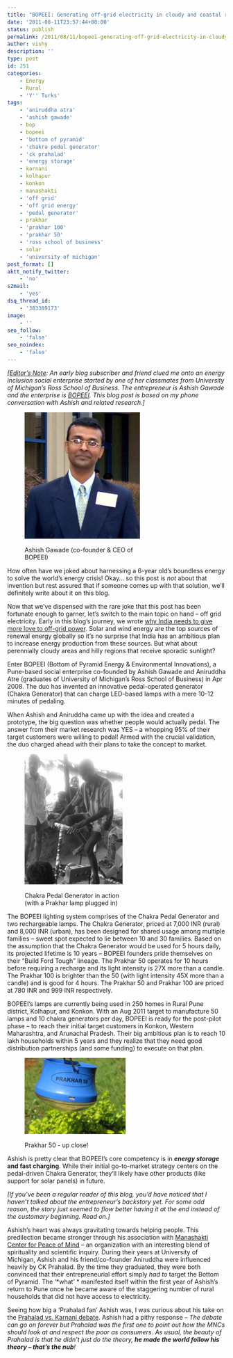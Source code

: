 ```yaml
---
title: "BOPEEI: Generating off-grid electricity in cloudy and coastal regions"
date: '2011-08-11T23:57:44+00:00'
status: publish
permalink: /2011/08/11/bopeei-generating-off-grid-electricity-in-cloudy-and-coastal-regions
author: vishy
description: ''
type: post
id: 251
categories:
    - Energy
    - Rural
    - 'Y'' Turks'
tags:
    - 'aniruddha atra'
    - 'ashish gawade'
    - bop
    - bopeei
    - 'bottom of pyramid'
    - 'chakra pedal generator'
    - 'ck prahalad'
    - 'energy storage'
    - karnani
    - kolhapur
    - konkon
    - manashakti
    - 'off grid'
    - 'off grid energy'
    - 'pedal generator'
    - prakhar
    - 'prakhar 100'
    - 'prakhar 50'
    - 'ross school of business'
    - solar
    - 'university of michigan'
post_format: []
aktt_notify_twitter:
    - 'no'
s2mail:
    - 'yes'
dsq_thread_id:
    - '383389173'
image:
    - ''
seo_follow:
    - 'false'
seo_noindex:
    - 'false'
---
```

*\[<span style="text-decoration: underline;">Editor’s Note</span>: An early blog subscriber and friend clued me onto an energy inclusion social enterprise started by one of her classmates from University of Michigan’s Ross School of Business. The entrepreneur is Ashish Gawade and the enterprise is [BOPEEI](http://www.bopeei.in/). This blog post is based on my phone conversation with Ashish and related research.\]*

<figure aria-describedby="caption-attachment-252" class="wp-caption alignleft" id="attachment_252" style="width: 266px">

[![](../../../../uploads/2011/08/Team-Ashish.jpg "Team-Ashish")](../../../../uploads/2011/08/Team-Ashish.jpg)<figcaption class="wp-caption-text" id="caption-attachment-252">Ashish Gawade (co-founder &amp; CEO of BOPEEI)</figcaption></figure>

How often have we joked about harnessing a 6-year old’s boundless energy to solve the world’s energy crisis! Okay… so this post is *not* about that invention but rest assured that if someone comes up with that solution, we’ll definitely write about it on this blog.

Now that we’ve dispensed with the rare joke that this post has been fortunate enough to garner, let’s switch to the main topic on hand – off grid electricity. Early in this blog’s journey, we wrote [why India needs to give more love to off-grid power](../2011/03/21/why-india-needs-to-give-more-love-to-off-grid-power/). Solar and wind energy are the top sources of renewal energy globally so it’s no surprise that India has an ambitious plan to increase energy production from these sources. But what about perennially cloudy areas and hilly regions that receive sporadic sunlight?

Enter BOPEEI (Bottom of Pyramid Energy &amp; Environmental Innovations), a Pune-based social enterprise co-founded by Ashish Gawade and Aniruddha Atre (graduates of University of Michigan’s Ross School of Business) in Apr 2008. The duo has invented an innovative pedal-operated generator (Chakra Generator) that can charge LED-based lamps with a mere 10-12 minutes of pedaling.

When Ashish and Aniruddha came up with the idea and created a prototype, the big question was whether people would actually pedal. The answer from their market research was YES – a whopping 95% of their target customers were willing to pedal! Armed with the crucial validation, the duo charged ahead with their plans to take the concept to market.

<figure aria-describedby="caption-attachment-253" class="wp-caption alignright" id="attachment_253" style="width: 226px">

[![](../../../../uploads/2011/08/testing_the_chakra_thouroughly-226x300.jpg "testing_the_chakra_thouroughly")](../../../../uploads/2011/08/testing_the_chakra_thouroughly.jpg)<figcaption class="wp-caption-text" id="caption-attachment-253">Chakra Pedal Generator in action (with a Prakhar lamp plugged in)</figcaption></figure>

The BOPEEI lighting system comprises of the Chakra Pedal Generator and two rechargeable lamps. The Chakra Generator, priced at 7,000 INR (rural) and 8,000 INR (urban), has been designed for shared usage among multiple families – sweet spot expected to lie between 10 and 30 families. Based on the assumption that the Chakra Generator would be used for 5 hours daily, its projected lifetime is 10 years – BOPEEI founders pride themselves on their “Build Ford Tough”  lineage. The Prakhar 50 operates for 10 hours before requiring a recharge and its light intensity is 27X more than a candle. The Prakhar 100 is brighter than the 50 (with light intensity 45X more than a candle) and is good for 4 hours. The Prakhar 50 and Prakhar 100 are priced at 780 INR and 999 INR respectively.

BOPEEI’s lamps are currently being used in 250 homes in Rural Pune district, Kolhapur, and Konkon. With an Aug 2011 target to manufacture 50 lamps and 10 chakra generators per day, BOPEEI is ready for the post-pilot phase – to reach their initial target customers in Konkon, Western Maharashtra, and Arunachal Pradesh. Their big ambitious plan is to reach 10 lakh households within 5 years and they realize that they need good distribution partnerships (and some funding) to execute on that plan.

<figure aria-describedby="caption-attachment-254" class="wp-caption alignleft" id="attachment_254" style="width: 233px">

[![](../../../../uploads/2011/08/prakhar_50_close_up.jpg "prakhar_50_close_up")](../../../../uploads/2011/08/prakhar_50_close_up.jpg)<figcaption class="wp-caption-text" id="caption-attachment-254">Prakhar 50 - up close!</figcaption></figure>

Ashish is pretty clear that BOPEEI’s core competency is in ***energy storage* and fast charging**. While their initial go-to-market strategy centers on the pedal-driven Chakra Generator, they’ll likely have other products (like support for solar panels) in future.

*\[If you’ve been a regular reader of this blog, you’d have noticed that I haven’t talked about the entrepreneur’s backstory yet. For some odd reason, the story just seemed to flow better having it at the end instead of the customary beginning. Read on.\]*

Ashish’s heart was always gravitating towards helping people. This predilection became stronger through his association with [Manashakti Center for Peace of Mind](http://www.manashakti.org/) – an organization with an interesting blend of spirituality and scientific inquiry. During their years at University of Michigan, Ashish and his friend/co-founder Aniruddha were influenced heavily by CK Prahalad. By the time they graduated, they were both convinced that their entrepreneurial effort simply *had to* target the Bottom of Pyramid. The ‘*what’ * manifested itself within the first year of Ashish’s return to Pune once he became aware of the staggering number of rural households that did not have access to electricity.

Seeing how big a ‘Prahalad fan’  Ashish was, I was curious about his take on the [Prahalad vs. Karnani debate](../2011/03/31/the-various-connotations-and-implications-of-bop-bottom-of-pyramid/). Ashish had a pithy response – *The debate can go on forever but Prahalad was the first one to point out how the MNCs should *look at and respect the poor as consumers. As usual, the beauty of Prahalad is that he didn’t just do the theory,* **he made the world follow his theory – that’s the nub**!*